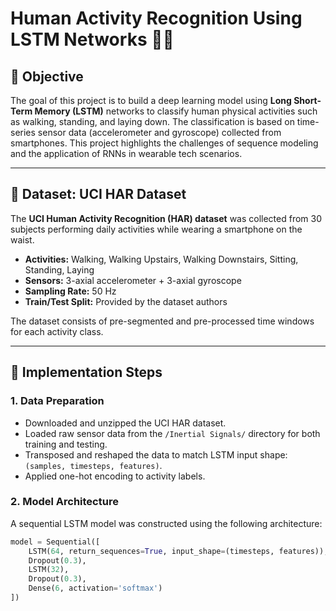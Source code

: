 # Human Activity Recognition Using LSTM Networks 🧠📱

## 📌 Objective

The goal of this project is to build a deep learning model using **Long Short-Term Memory (LSTM)** networks to classify human physical activities such as walking, standing, and laying down. The classification is based on time-series sensor data (accelerometer and gyroscope) collected from smartphones. This project highlights the challenges of sequence modeling and the application of RNNs in wearable tech scenarios.

---

## 📂 Dataset: UCI HAR Dataset

The **UCI Human Activity Recognition (HAR) dataset** was collected from 30 subjects performing daily activities while wearing a smartphone on the waist.

- **Activities:** Walking, Walking Upstairs, Walking Downstairs, Sitting, Standing, Laying
- **Sensors:** 3-axial accelerometer + 3-axial gyroscope
- **Sampling Rate:** 50 Hz
- **Train/Test Split:** Provided by the dataset authors

The dataset consists of pre-segmented and pre-processed time windows for each activity class.

---

## 🧠 Implementation Steps

### 1. Data Preparation
- Downloaded and unzipped the UCI HAR dataset.
- Loaded raw sensor data from the `/Inertial Signals/` directory for both training and testing.
- Transposed and reshaped the data to match LSTM input shape: `(samples, timesteps, features)`.
- Applied one-hot encoding to activity labels.

### 2. Model Architecture

A sequential LSTM model was constructed using the following architecture:
```python
model = Sequential([
    LSTM(64, return_sequences=True, input_shape=(timesteps, features)),
    Dropout(0.3),
    LSTM(32),
    Dropout(0.3),
    Dense(6, activation='softmax')
])
